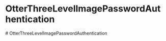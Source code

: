 ﻿# OtterThreeLevelImagePasswordAuthentication
#   O t t e r T h r e e L e v e l I m a g e P a s s w o r d A u t h e n t i c a t i o n  
 